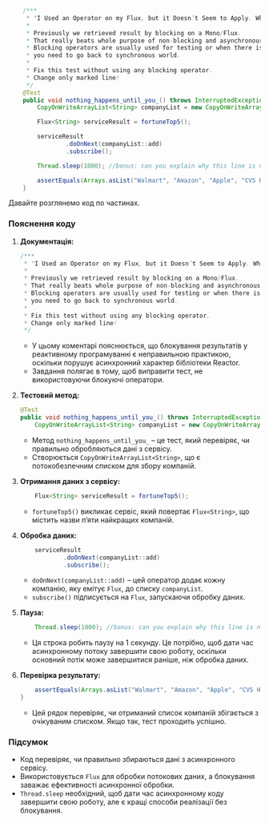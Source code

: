 ```java
    /***
     * "I Used an Operator on my Flux, but it Doesn’t Seem to Apply. What Gives?"
     *
     * Previously we retrieved result by blocking on a Mono/Flux.
     * That really beats whole purpose of non-blocking and asynchronous library like Reactor.
     * Blocking operators are usually used for testing or when there is no way around, and
     * you need to go back to synchronous world.
     *
     * Fix this test without using any blocking operator.
     * Change only marked line!
     */
    @Test
    public void nothing_happens_until_you_() throws InterruptedException {
        CopyOnWriteArrayList<String> companyList = new CopyOnWriteArrayList<>();

        Flux<String> serviceResult = fortuneTop5();

        serviceResult
                .doOnNext(companyList::add)
                .subscribe();

        Thread.sleep(1000); //bonus: can you explain why this line is needed?

        assertEquals(Arrays.asList("Walmart", "Amazon", "Apple", "CVS Health", "UnitedHealth Group"), companyList);
    }
```

Давайте розглянемо код по частинах.

### Пояснення коду

1. **Документація:**
   ```java
   /***
    * "I Used an Operator on my Flux, but it Doesn’t Seem to Apply. What Gives?"
    *
    * Previously we retrieved result by blocking on a Mono/Flux.
    * That really beats whole purpose of non-blocking and asynchronous library like Reactor.
    * Blocking operators are usually used for testing or when there is no way around, and
    * you need to go back to synchronous world.
    *
    * Fix this test without using any blocking operator.
    * Change only marked line!
    */
   ```
    - У цьому коментарі пояснюється, що блокування результатів у реактивному програмуванні є неправильною практикою, оскільки порушує асинхронний характер бібліотеки Reactor.
    - Завдання полягає в тому, щоб виправити тест, не використовуючи блокуючі оператори.

2. **Тестовий метод:**
   ```java
   @Test
   public void nothing_happens_until_you_() throws InterruptedException {
       CopyOnWriteArrayList<String> companyList = new CopyOnWriteArrayList<>();
   ```
    - Метод `nothing_happens_until_you_` – це тест, який перевіряє, чи правильно обробляються дані з сервісу.
    - Створюється `CopyOnWriteArrayList<String>`, що є потокобезпечним списком для збору компаній.

3. **Отримання даних з сервісу:**
   ```java
       Flux<String> serviceResult = fortuneTop5();
   ```
    - `fortuneTop5()` викликає сервіс, який повертає `Flux<String>`, що містить назви п’яти найкращих компаній.

4. **Обробка даних:**
   ```java
       serviceResult
               .doOnNext(companyList::add)
               .subscribe();
   ```
    - `doOnNext(companyList::add)` – цей оператор додає кожну компанію, яку емітує `Flux`, до списку `companyList`.
    - `subscribe()` підписується на `Flux`, запускаючи обробку даних.

5. **Пауза:**
   ```java
       Thread.sleep(1000); //bonus: can you explain why this line is needed?
   ```
    - Ця строка робить паузу на 1 секунду. Це потрібно, щоб дати час асинхронному потоку завершити свою роботу, оскільки основний потік може завершитися раніше, ніж обробка даних.

6. **Перевірка результату:**
   ```java
       assertEquals(Arrays.asList("Walmart", "Amazon", "Apple", "CVS Health", "UnitedHealth Group"), companyList);
   }
   ```
    - Цей рядок перевіряє, чи отриманий список компаній збігається з очікуваним списком. Якщо так, тест проходить успішно.

### Підсумок

- Код перевіряє, чи правильно збираються дані з асинхронного сервісу.
- Використовується `Flux` для обробки потокових даних, а блокування заважає ефективності асинхронної обробки.
- `Thread.sleep` необхідний, щоб дати час асинхронному коду завершити свою роботу, але є кращі способи реалізації без блокування.